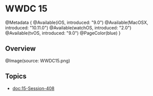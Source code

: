 # WWDC 15

@Metadata {
    @Available(iOS, introduced: "9.0")
    @Available(MacOSX, introduced: "10.11.0")
    @Available(watchOS, introduced: "2.0")
    @Available(tvOS, introduced: "9.0")
    @PageColor(blue)
}

## Overview
@Image(source: WWDC15.png)

## Topics
- <doc:15-Session-408>


